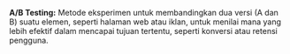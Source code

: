 **A/B Testing:** Metode eksperimen untuk membandingkan dua versi (A dan B) suatu elemen, seperti halaman web atau iklan, untuk menilai mana yang lebih efektif dalam mencapai tujuan tertentu, seperti konversi atau retensi pengguna.
